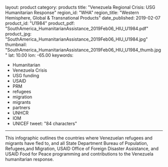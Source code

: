 layout: product
category: products
title: "Venezuela Regional Crisis: USG Humanitarian Response"
region_id:  "WHA"
region_title:  "Western Hemisphere, Global & Transnational Products"
date_published: 2019-02-07
product_id: "U1984"
product_pdf: "SouthAmerica_HumanitarianAssistance_2019Feb06_HIU_U1984.pdf"
product_jpg: "SouthAmerica_HumanitarianAssistance_2019Feb06_HIU_U1984.jpg"
thumbnail: "SouthAmerica_HumanitarianAssistance_2019Feb06_HIU_U1984_thumb.jpg"
lat: 10.00
lon: -65.00
keywords:
  - Humanitarian
  - Venezuela Crisis
  - USG funding
  - USAID
  - PRM
  - refugees
  - migration
  - migrants
  - partners 
  - UNHCR
  - IOM 
  - UNICEF 
tweet: "84 characters"
---
This infographic outlines the countries where Venezuelan refugees and migrants have fled to, and all State Department Bureau of Population, Refugees,and Migration, USAID 			Office of Foreign Disaster Assistance, and USAID Food for Peace programming and contributions to the Venezuela humanitarian response.
